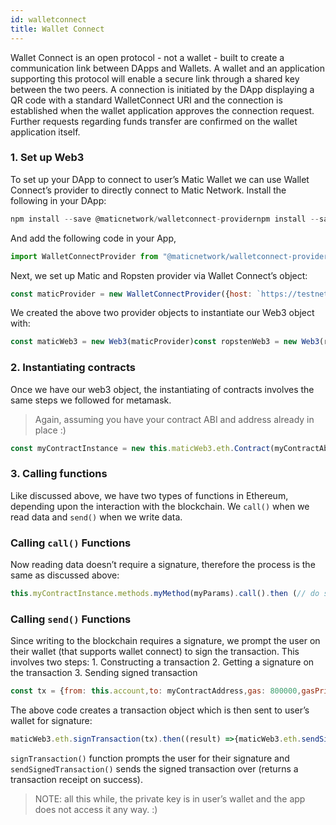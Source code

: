 ```yaml
---
id: walletconnect
title: Wallet Connect
---
```

Wallet Connect is an open protocol - not a wallet - built to create a communication link between DApps and Wallets. A wallet and an application supporting this protocol will enable a secure link through a shared key between the two peers. A connection is initiated by the DApp displaying a QR code with a standard WalletConnect URI and the connection is established when the wallet application approves the connection request. Further requests regarding funds transfer are confirmed on the wallet application itself.

### 1. Set up Web3

To set up your DApp to connect to user’s Matic Wallet we can use Wallet Connect’s provider to directly connect to Matic Network. Install the following in your DApp:
```js
npm install --save @maticnetwork/walletconnect-providernpm install --save maticjs
```
And add the following code in your App,
```js
import WalletConnectProvider from "@maticnetwork/walletconnect-provider"import Web3 from "web3"import Matic from "maticjs"
```
Next, we set up Matic and Ropsten provider via Wallet Connect’s object:
```js
const maticProvider = new WalletConnectProvider({host: `https://testnet2.matic.network`,callbacks: {onConnect: console.log('connected'),onDisconnect: console.log('disconnected!')}})const ropstenProvider = new WalletConnectProvider({host: `https://ropsten.infura.io/v3/70645f042c3a409599c60f96f6dd9fbc`,callbacks: {onConnect: console.log('connected'),onDisconnect: console.log('disconnected')}})
```
We created the above two provider objects to instantiate our Web3 object with:
```js
const maticWeb3 = new Web3(maticProvider)const ropstenWeb3 = new Web3(ropstenProvider)
```
### 2. Instantiating contracts

Once we have our web3 object, the instantiating of contracts involves the same steps we followed for metamask.

> Again, assuming you have your contract ABI and address already in place :)
```js
const myContractInstance = new this.maticWeb3.eth.Contract(myContractAbi, myContractAddress)
```
### 3. Calling functions

Like discussed above, we have two types of functions in Ethereum, depending upon the interaction with the blockchain. We `call()` when we read data and `send()` when we write data.

### Calling `call()` Functions

Now reading data doesn’t require a signature, therefore the process is the same as discussed above:
```js
this.myContractInstance.methods.myMethod(myParams).call().then (// do stuff with returned values)
```
### Calling `send()` Functions

Since writing to the blockchain requires a signature, we prompt the user on their wallet (that supports wallet connect) to sign the transaction. This involves two steps: 1. Constructing a transaction 2. Getting a signature on the transaction 3. Sending signed transaction
```js
const tx = {from: this.account,to: myContractAddress,gas: 800000,gasPrice: 0, // for matic testnetdata: this.myContractInstance.methods.myMethod(myParams).encodeABI(),gasPrice: "0x0",}
```
The above code creates a transaction object which is then sent to user’s wallet for signature:
```js
maticWeb3.eth.signTransaction(tx).then((result) =>{maticWeb3.eth.sendSignedTransaction(result).then((receipt) => console.log (receipt))})
```
`signTransaction()` function prompts the user for their signature and `sendSignedTransaction()` sends the signed transaction over (returns a transaction receipt on success).

> NOTE: all this while, the private key is in user’s wallet and the app does not access it any way. :)

